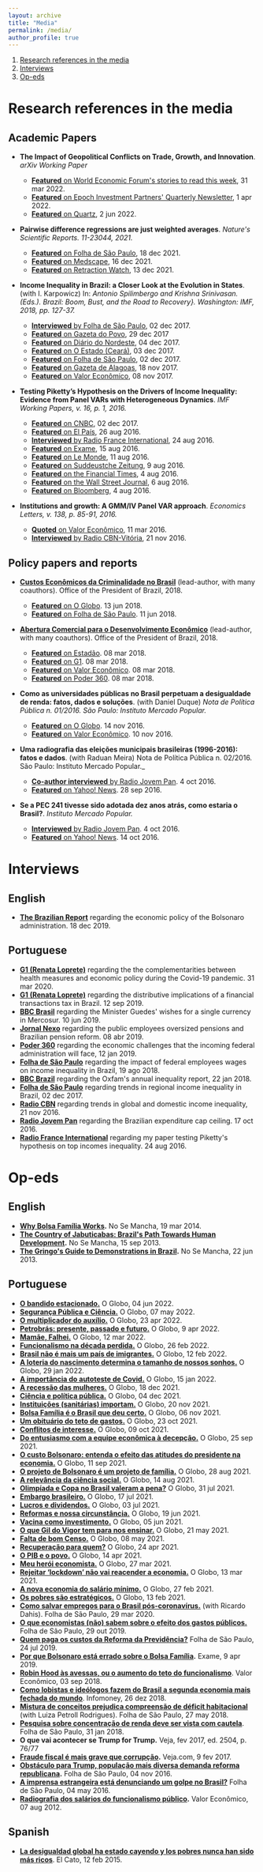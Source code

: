 ```yaml
---
layout: archive
title: "Media"
permalink: /media/
author_profile: true
---
```


1. [Research references in the media](##research-references-in-the-media)
2. [Interviews](#interviews) 
3. [Op-eds](#op-eds)


# Research references in the media
## Academic Papers

* **The Impact of Geopolitical Conflicts on Trade, Growth, and Innovation**. _arXiv Working Paper_
	*  [**Featured** on World Economic Forum's stories to read this week](https://www.weforum.org/agenda/2022/03/economy-news-stories-inflation-economics-31-march/), 31 mar 2022.
	*  [**Featured** on Epoch Investment Partners' Quarterly Newsletter](https://www.eipny.com/wp-content/uploads/2022/04/Epoch-Quarterly-Newsletter_April-2022.pdf), 1 apr 2022.
	*  [**Featured** on Quartz](https://qz.com/2173562/what-is-friendshoring/), 2 jun 2022.

* **Pairwise difference regressions are just weighted averages**. _Nature's Scientific Reports. 11-23044, 2021._
	*  [**Featured** on Folha de São Paulo](https://www1.folha.uol.com.br/equilibrioesaude/2021/12/artigo-que-afirmava-que-lockdown-nao-evita-morte-por-covid-e-despublicado.shtml), 18 dec 2021.
	*  [**Featured** on Medscape](https://www.medscape.com/viewarticle/964926?src=), 16 dec 2021.
	*  [**Featured** on Retraction Watch](https://retractionwatch.com/2021/12/13/paper-claiming-a-lack-of-evidence-covid-19-lockdowns-work-is-retracted/), 13 dec 2021.

* **Income Inequality in Brazil: a Closer Look at the Evolution in States**. (with I. Karpowicz) In: _Antonio Spilimbergo and Krishna Srinivasan. (Eds.). Brazil: Boom, Bust, and the Road to Recovery}. Washington: IMF, 2018, pp. 127-37._
	* [**Interviewed** by Folha de São Paulo](http://www1.folha.uol.com.br/mercado/2017/12/1940185-funcionalismo-acentua-desigualdade-de-renda-entre-os-estados-diz-estudo.shtml), 02 dec 2017.
	* [**Featured** on Gazeta do Povo](http://www.gazetadopovo.com.br/politica/republica/altos-salarios-dos-servidores-impedem-queda-maior-da-desigualdade-no-pais-bsi2bvxcfxix6on7lwgm4oue3), 29 dec 2017
	* [**Featured** on Diário do Nordeste](http://www.gazetadopovo.com.br/politica/republica/altos-salarios-dos-servidores-impedem-queda-maior-da-desigualdade-no-pais-bsi2bvxcfxix6on7lwgm4oue3), 04 dec 2017.
	* [**Featured** on O Estado (Ceará)](https://issuu.com/oestadoce/docs/03-12), 03 dec 2017.
	* [**Featured** on Folha de São Paulo](http://www1.folha.uol.com.br/mercado/2017/12/1940204-desigualdade-de-renda-cai-mais-no-nordeste.shtml), 02 dec 2017.
	* [**Featured** on Gazeta de Alagoas](http://gazetaweb.globo.com/gazetadealagoas/noticia.php?c=315446), 18 nov 2017.
	* [**Featured** on Valor Econômico](http://www.valor.com.br/brasil/5185755/distancia-entre-ricos-e-pobres-no-df-e-18-maior-que-media-do-pais-mostra-estudo), 08 nov 2017.

* **Testing Piketty’s Hypothesis on the Drivers of Income Inequality: Evidence from Panel VARs with Heterogeneous Dynamics**. _IMF Working Papers, v. 16, p. 1, 2016._
	* [**Featured** on CNBC](http://www.cnbc.com/2016/08/06/imf-economist-pikettys-inequality-claims-have-no-formal-empirical-testing.html), 02 dec 2017.
	* [**Featured** on El País](https://economia.elpais.com/economia/2016/08/24/actualidad/1472064789_141473.html), 26 aug 2016.
	* [**Interviewed** by Radio France International](http://www.valor.com.br/brasil/5185755/distancia-entre-ricos-e-pobres-no-df-e-18-maior-que-media-do-pais-mostra-estudo), 24 aug 2016.
	* [**Featured** on Exame](http://exame.abril.com.br/economia/tese-de-piketty-e-desmentida-por-estudo-de-brasileiro-no-fmi/), 15 aug 2016.
	* [**Featured** on Le Monde](http://www.lemonde.fr/economie/article/2016/08/11/une-etude-du-fmi-conteste-les-theories-de-thomas-piketty-sur-les-inegalites_4981137_3234.html), 11 aug 2016.
	* [**Featured** on Suddeustche Zeitung](http://www.sueddeutsche.de/wirtschaft/wirbel-um-these-von-piketty-ist-die-kapitalismus-formel-widerlegt-1.3113671), 9 aug 2016.
	* [**Featured** on the Financial Times](http://ftalphaville.ft.com/2016/08/04/2171876/further-reading-2066/), 4 aug 2016.
	* [**Featured** on the Wall Street Journal](http://blogs.wsj.com/economics/2016/08/05/no-empirical-evidence-for-thomas-pikettys-inequality-theory-imf-economist-argues/), 6 aug 2016.
	* [**Featured** on Bloomberg](http://www.bloomberg.com/news/articles/2016-08-04/wealth-inequality-may-not-work-the-way-piketty-thinks), 4 aug 2016.

* **Institutions and growth: A GMM/IV Panel VAR approach**. _Economics Letters, v. 138, p. 85-91, 2016._
	* [**Quoted** on Valor Econômico](http://www.valor.com.br/opiniao/4476034/lava-jato-e-o-pib), 11 mar 2016.
	* [**Interviewed** by Radio CBN-Vitória](http://www.gazetaonline.com.br/cbn_vitoria/entrevistas/2016/11/brasil-precisa-de-pelo-menos-seis-reformas-afirma-gandra-1013998072.html), 21 nov 2016.

## Policy papers and reports
* **[Custos Econômicos da Criminalidade no Brasil](https://github.com/omercadopopular/omercadopopular.github.io/blob/master/files/custos-economicos-da-criminalidade-no-brasil-06-2018.pdf)** (lead-author, with many coauthors). Office of the President of Brazil, 2018.
	* [**Featured** on O Globo](https://oglobo.globo.com/opiniao/medindo-os-custos-economicos-da-criminalidade-no-brasil-22772123). 13 jun 2018.
	* [**Featured** on Folha de São Paulo](https://www1.folha.uol.com.br/cotidiano/2018/06/cada-jovem-morto-faz-pais-perder-r-550-mil.shtml). 11 jun 2018.

* **[Abertura Comercial para o Desenvolvimento Econômico](https://github.com/omercadopopular/omercadopopular.github.io/blob/master/files/abertura_comercial_para_o_desenvolvimento_economico.pdf)** (lead-author, with many coauthors). Office of the President of Brazil, 2018.
	* [**Featured** on Estadão](https://economia.estadao.com.br/blogs/fernando-dantas/abrir-o-comercio-proteger-o-trabalhador/?fbclid=IwAR0Qy6ekQB_NzcXDZvKP2U02htflVP1Y75k7K0TLivBN4GZvnB93DOLvqCU). 08 mar 2018.
	* [**Featured** on G1](https://g1.globo.com/mundo/blog/helio-gurovitz/post/2018/03/08/e-se-o-brasil-se-abrisse-mais.ghtml?fbclid=IwAR2aPze7Dy3qeR4KROz0pC_12FEmMHyFjR-ujxZ3m0akZW5g1SbI9SoGMKc). 08 mar 2018.
	* [**Featured** on Valor Econômico](https://valor.globo.com/brasil/coluna/estudo-da-sae-defende-maior-abertura-da-economia-brasileira.ghtml). 08 mar 2018.
	* [**Featured** on Poder 360](https://www.poder360.com.br/economia/com-abertura-comercial-75-dos-setores-criariam-empregos-diz-governo/?fbclid=IwAR17ps78EN6qEGCdNhgXqXa1PjVr0H_N7q2tSX58SKspPmYKtSPegjZnOeA). 08 mar 2018.

* **Como as universidades públicas no Brasil perpetuam a desigualdade de renda: fatos, dados e soluções**. (with Daniel Duque) _Nota de Política Pública n. 01/2016. São Paulo: Instituto Mercado Popular._
	* [**Featured** on O Globo](https://blogs.oglobo.globo.com/antonio-gois/post/chance-de-um-aluno-mais-pobre-entrar-numa-universidade-publica-e-de-apenas-2-quadro-nao-e-muito-diferente-nas-particulares.html). 14 nov 2016. 
	* [**Featured** on Valor Econômico](http://www.valor.com.br/opiniao/4476034/lava-jato-e-o-pib). 10 nov 2016. 

* **Uma radiografia das eleições municipais brasileiras (1996-2016): fatos e dados**. (with Raduan Meira) Nota de Política Pública n. 02/2016. São Paulo: Instituto Mercado Popular._
	* [**Co-author interviewed** by Radio Jovem Pan](https://www.youtube.com/watch?v=-L-B9cnqkuI). 4 oct 2016.
	* [**Featured** on Yahoo! News](https://br.noticias.yahoo.com/partidos-fisiol%C3%B3gicos-comandam-49-dos-munic%C3%ADpios-144058157.html). 28 sep 2016. 

* **Se a PEC 241 tivesse sido adotada dez anos atrás, como estaria o Brasil?**. _Instituto Mercado Popular._
	* [**Interviewed** by Radio Jovem Pan](https://www.youtube.com/watch?v=4TJ-RRnJoQs&feature=youtu.be). 4 oct 2016.
	* [**Featured** on Yahoo! News](https://br.noticias.yahoo.com/partidos-fisiol%C3%B3gicos-comandam-49-dos-munic%C3%ADpios-144058157.html). 14 oct 2016.

# Interviews 
## English
* [**The Brazilian Report**](https://brazilian.report/podcast/2019/12/18/bolsonaro-1-year-carlos-goes-claudio-couto/) regarding the economic policy of the Bolsonaro administration. 18 dec 2019.

## Portuguese
* [**G1 (Renata Loprete)**](https://g1.globo.com/podcast/o-assunto/noticia/2020/03/31/o-assunto-154-saude-x-economia-o-falso-dilema-do-que-salvar.ghtml) regarding the the complementarities between health measures and economic policy during the Covid-19 pandemic. 31 mar 2020.
* [**G1 (Renata Loprete)**](https://g1.globo.com/podcast/o-assunto/noticia/2019/09/12/o-assunto-14-a-polemica-sobre-uma-nova-cpmf-e-como-ela-ajudou-a-derrubar-o-secretario-da-receita.ghtml) regarding the distributive implications of a financial transactions tax in Brazil. 12 sep 2019.
* [**BBC Brasil**](https://www.bbc.com/portuguese/brasil-48576812) regarding the Minister Guedes' wishes for a single currency in Mercosur. 10 jun 2019.
* [**Jornal Nexo**](https://www.nexojornal.com.br/expresso/2019/04/08/%C3%89-justo-o-peso-da-reforma-da-Previd%C3%AAncia-sobre-os-servidores?utm_medium=Social&utm_campaign=Echobox&utm_source=Twitter&fbclid=IwAR0tiHS0E8BHpJuomeMHGbY8ggpN6Mvh0DsQVkNvGBIDmF2f50SHZ6l3h34#Echobox=1554778758) regarding the public employees oversized pensions and Brazilian pension reform. 08 abr 2019.
* [**Poder 360**](https://www1.folha.uol.com.br/mercado/2018/08/aumentar-salario-de-juizes-e-desconhecer-realidade-brasileira-diz-economista.shtml) regarding the economic challenges that the incoming federal administration will face, 12 jan 2019. 
* [**Folha de São Paulo**](https://www1.folha.uol.com.br/mercado/2018/08/aumentar-salario-de-juizes-e-desconhecer-realidade-brasileira-diz-economista.shtml) regarding the impact of federal employees wages on income inequality in Brazil, 19 ago 2018. 
* [**BBC Brazil**](https://www.bbc.com/portuguese/geral-42762862) regarding the Oxfam's annual inequality report, 22 jan 2018. 
* [**Folha de São Paulo**](http://www1.folha.uol.com.br/mercado/2017/12/1940185-funcionalismo-acentua-desigualdade-de-renda-entre-os-estados-diz-estudo.shtml) regarding trends in regional income inequality in Brazil, 02 dec 2017. 
* [**Radio CBN**](http://www.gazetaonline.com.br/cbn_vitoria/entrevistas/2016/11/brasil-precisa-de-pelo-menos-seis-reformas-afirma-gandra-1013998072.html) regarding trends in global and domestic income inequality, 21 nov 2016. 
* [**Radio Jovem Pan**](https://www.youtube.com/watch?v=4TJ-RRnJoQs&feature=youtu.be) regarding the Brazilian expenditure cap ceiling. 17 oct 2016. 
* [**Radio France International**](https://www.rfi.fr/br/brasil/20160824-desigualdade-esta-nas-profissoes-diz-brasileiro-que-contestou-thomas-piketty-1) regarding my paper testing Piketty's hypothesis on top incomes inequality. 24 aug 2016.

# Op-eds
## English
* **[Why Bolsa Família Works](https://semancha.com/2014/03/19/what-do-friedman-and-lula-have-in-common/).** No Se Mancha, 19 mar 2014. 
* **[The Country of Jabuticabas: Brazil's Path Towards Human Development](https://semancha.com/2013/09/15/the-country-of-jabuticabas-brazils-path-towards-human-development/).** No Se Mancha, 15 sep 2013. 
* **[The Gringo's Guide to Demonstrations in Brazil](https://semancha.com/2013/06/22/the-gringos-guide-to-demonstrations-in-brazil/).** No Se Mancha, 22 jun 2013.

## Portuguese
* **[O bandido estacionado.](https://oglobo.globo.com/economia/o-bandido-estacionado-25522620)** O Globo, 04 jun 2022. 
* **[Segurança Pública e Ciência.](https://oglobo.globo.com/economia/seguranca-publica-ciencia-25502835)** O Globo, 07 may 2022. 
* **[O multiplicador do auxílio.](https://oglobo.globo.com/economia/o-multiplicador-de-auxilio-1-25486163)** O Globo, 23 apr 2022. 
* **[Petrobrás: presente, passado e futuro.](https://oglobo.globo.com/economia/petrobras-passado-presente-futuro-25469042)** O Globo, 9 apr 2022. 
* **[Mamãe, Falhei.](https://oglobo.globo.com/economia/mamae-falhei-25429522)** O Globo, 12 mar 2022. 
* **[Funcionalismo na década perdida.](https://oglobo.globo.com/economia/funcionalismo-na-decada-perdida-25411425)** O Globo, 26 feb 2022. 
* **[Brasil não é mais um país de imigrantes.](https://oglobo.globo.com/economia/brasil-nao-mais-um-pais-de-imigrantes-25391280)** O Globo, 12 feb 2022. 
* **[A loteria do nascimento determina o tamanho de nossos sonhos.](https://oglobo.globo.com/economia/a-loteria-do-nascimento-determina-tamanho-de-nossos-sonhos-25372215)** O Globo, 29 jan 2022. 
* **[A importância do autoteste de Covid.](https://oglobo.globo.com/economia/a-importancia-do-autoteste-de-covid-25355275)** O Globo, 15 jan 2022. 
* **[A recessão das mulheres.](https://oglobo.globo.com/economia/a-recessao-das-mulheres-25324496)** O Globo, 18 dec 2021. 
* **[Ciência e política pública.](https://oglobo.globo.com/economia/ciencia-politica-publica-1-25305681)** O Globo, 04 dec 2021. 
* **[Instituições (sanitárias) importam.](https://oglobo.globo.com/economia/instituicoes-sanitarias-importam-25284274)** O Globo, 20 nov 2021. 
* **[Bolsa Família é o Brasil que deu certo.](https://oglobo.globo.com/economia/bolsa-familia-o-brasil-que-deu-certo-1-25265926)** O Globo, 06 nov 2021. 
* **[Um obituário do teto de gastos.](https://oglobo.globo.com/economia/um-obituario-do-teto-de-gastos-25248498)** O Globo, 23 oct 2021. 
* **[Conflitos de interesse.](https://oglobo.globo.com/economia/conflitos-de-interesse-25230688)** O Globo, 09 oct 2021. 
* **[Do entusiasmo com a equipe econômica à decepção.](https://oglobo.globo.com/economia/do-entusiasmo-com-equipe-economica-decepcao-25212666)** O Globo, 25 sep 2021. 
* **[O custo Bolsonaro: entenda o efeito das atitudes do presidente na economia.](https://oglobo.globo.com/economia/o-custo-bolsonaro-entenda-efeito-das-atitudes-do-presidente-na-economia-25192962)** O Globo, 11 sep 2021. 
* **[O projeto de Bolsonaro é um projeto de família.](https://oglobo.globo.com/economia/o-projeto-de-bolsonaro-um-projeto-de-familia-25174345)** O Globo, 28 aug 2021. 
* **[A relevância da ciência social.](https://oglobo.globo.com/economia/a-relevancia-da-ciencia-social-1-25154594)** O Globo, 14 aug 2021. 
* **[Olimpíada e Copa no Brasil valeram a pena?](https://oglobo.globo.com/economia/olimpiada-copa-no-brasil-valeram-pena-25134455)** O Globo, 31 jul 2021. 
* **[Embargo brasileiro.](https://oglobo.globo.com/economia/embargo-brasileiro-25114232)** O Globo, 17 jul 2021. 
* **[Lucros e dividendos.](https://oglobo.globo.com/economia/lucros-dividendos-1-25088443)** O Globo, 03 jul 2021. 
* **[Reformas e nossa circunstância.](https://oglobo.globo.com/economia/reformas-nossa-circunstancia-25068595)** O Globo, 19 jun 2021. 
* **[Vacina como investimento.](https://oglobo.globo.com/economia/vacina-como-investimento-25048326)** O Globo, 05 jun 2021. 
* **[O que Gil do Vigor tem para nos ensinar.](https://oglobo.globo.com/economia/o-que-gil-do-vigor-tem-para-nos-ensinar-25028279)** O Globo, 21 may 2021. 
* **[Falta de bom Censo.](https://oglobo.globo.com/economia/falta-de-bom-censo-25008688)** O Globo, 08 may 2021. 
* **[Recuperação para quem?](https://oglobo.globo.com/economia/recuperacao-para-quem-1-24985795)** O Globo, 24 apr 2021. 
* **[O PIB e o povo.](https://oglobo.globo.com/economia/o-pib-o-povo-24964338)** O Globo, 14 apr 2021. 
* **[Meu herói economista.](https://oglobo.globo.com/economia/meu-heroi-economista-24943718)** O Globo, 27 mar 2021. 
* **[Rejeitar ‘lockdown’ não vai reacender a economia.](https://oglobo.globo.com/economia/rejeitar-lockdown-nao-vai-reacender-economia-24923392)** O Globo, 13 mar 2021. 
* **[A nova economia do salário mínimo.](https://oglobo.globo.com/economia/a-nova-economia-do-salario-minimo-24901841)** O Globo, 27 feb 2021. 
* **[Os pobres são estratégicos.](https://oglobo.globo.com/economia/os-pobres-sao-estrategicos-24880790)** O Globo, 13 feb 2021. 
* **[Como salvar empregos para o Brasil pós-coronavírus.](https://www1.folha.uol.com.br/mercado/2020/03/como-salvar-empregos-para-o-brasil-pos-coronavirus.shtml)** (with Ricardo Dahis). Folha de São Paulo, 29 mar 2020. 
* **[O que economistas (não) sabem sobre o efeito dos gastos públicos.](https://www1.folha.uol.com.br/mercado/2019/10/o-que-economistas-nao-sabem-sobre-o-efeito-dos-gastos-publicos.shtml)** Folha de São Paulo, 29 out 2019. 
* **[Quem paga os custos da Reforma da Previdência?](https://www1.folha.uol.com.br/opiniao/2019/07/quem-paga-os-custos-da-reforma-da-previdencia.shtml)** Folha de São Paulo, 24 jul 2019. 
* **[Por que Bolsonaro está errado sobre o Bolsa Família](https://exame.com/economia/por-que-bolsonaro-esta-errado-sobre-o-bolsa-familia/).** Exame, 9 apr 2019. 
* **[Robin Hood às avessas, ou o aumento do teto do funcionalismo](https://valor.globo.com/opiniao/coluna/robin-hood-as-avessas-ou-o-aumento-do-teto-dos-servidores.ghtml)**. Valor Econômico, 03 sep 2018. 
* **[Como lobistas e ideólogos fazem do Brasil a segunda economia mais fechada do mundo](https://www.infomoney.com.br/politica/como-lobistas-e-ideologos-fazem-do-brasil-a-segunda-economia-mais-fechada-do-mundo/)**. Infomoney, 26 dez 2018.
* **[Mistura de conceitos prejudica compreensão de déficit habitacional](https://www1.folha.uol.com.br/cotidiano/2018/05/mistura-de-conceitos-prejudica-compreensao-de-deficit-habitacional.shtml)** (with Luiza Petroll Rodrigues). Folha de São Paulo, 27 may 2018. 
* **[Pesquisa sobre concentração de renda deve ser vista com cautela](https://www1.folha.uol.com.br/mercado/2018/01/1954599-pesquisa-sobre-concentracao-de-renda-deve-ser-vista-com-cautela.shtml)**. Folha de São Paulo, 31 jan 2018. 
* **O que vai acontecer se Trump for Trump.** Veja, fev 2017, ed. 2504, p. 76/77
* **[Fraude fiscal é mais grave que corrupção](https://veja.abril.com.br/coluna/cacador-de-mitos/carlos-goes-8220-fraude-fiscal-e-mais-grave-que-corrupcao-8221/).** Veja.com, 9 fev 2017. 
* **[Obstáculo para Trump, população mais diversa demanda reforma republicana](http://temas.folha.uol.com.br/america-partida/demografia-e-eleicoes/obstaculo-para-trump-populacao-mais-diversa-demanda-reforma-republicana.shtml).** Folha de São Paulo, 04 nov 2016.  
* **[A imprensa estrangeira está denunciando um golpe no Brasil?](https://www1.folha.uol.com.br/opiniao/2016/05/1767493-a-imprensa-estrangeira-esta-denunciando-um-golpe-no-brasil.shtml)** Folha de São Paulo, 04 may 2016. 
* **[Radiografia dos salários do funcionalismo público](https://valor.globo.com/opiniao/coluna/radiografia-dos-salarios-do-funcionalismo-publico.ghtml).** Valor Econômico, 07 aug 2012. 

## Spanish
* **[La desigualdad global ha estado cayendo y los pobres nunca han sido más ricos](https://www.elcato.org/olvidese-de-los-titulares-la-desigualdad-global-ha-estado-cayendo-y-los-pobres-nunca-han-sido-mas)**. El Cato, 12 feb 2015. 
